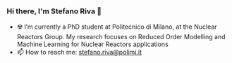 ### Hi there, I'm Stefano Riva 👋

- ☢️ I’m currently a PhD student at Politecnico di Milano, at the Nuclear Reactors Group. My research focuses on Reduced Order Modelling and Machine Learning for Nuclear Reactors applications
- 📫 How to reach me: stefano.riva@polimi.it
